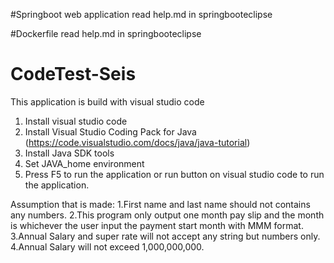 #Springboot web application
read help.md in springbooteclipse

#Dockerfile
read help.md in springbooteclipse

# CodeTest-Seis

This application is build with visual studio code
1. Install visual studio code
2. Install  Visual Studio Coding Pack for Java (https://code.visualstudio.com/docs/java/java-tutorial)
3. Install Java SDK tools
4. Set JAVA_home environment
5. Press F5 to run the application or run button on visual studio code to run the application.

Assumption that is made:
1.First name and last name should not contains any numbers.
2.This program only output one month pay slip and the month is whichever the user input the payment start month with MMM format.
3.Annual Salary and super rate will not accept any string but numbers only.
4.Annual Salary will not exceed 1,000,000,000.



